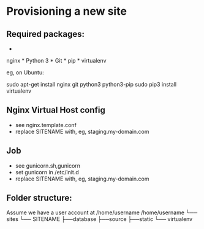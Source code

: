 Provisioning a new site
=======================
## Required packages:
*
 nginx
*
 Python 3
*
 Git
*
 pip
*
 virtualenv

eg, on Ubuntu:

sudo apt-get install nginx git python3 python3-pip
sudo pip3 install virtualenv

## Nginx Virtual Host config

* see nginx.template.conf
* replace SITENAME with, eg, staging.my-domain.com

## Job
* see gunicorn.sh,gunicorn
* set gunicorn in /etc/init.d
* replace SITENAME with, eg, staging.my-domain.com
## Folder structure:
Assume we have a user account at /home/username
/home/username
└── sites
└── SITENAME
	├──database
	├──source
	├──static
	└── virtualenv

